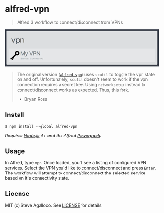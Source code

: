 # alfred-vpn

> Alfred 3 workflow to connect/disconnect from VPNs

<img src="screenshot.png" width="649"/>

> The original version ([`alfred-vpn`](https://github.com/stve/alfred-vpn)) uses
> `scutil` to toggle the vpn state on and off. Unfortunately, `scutil` doesn't
> seem to work if the vpn connection requires a secret key. Using `networksetup`
> instead to connect/disconnect works as expected. Thus, this fork.
>
> - Bryan Ross

## Install

```
$ npm install --global alfred-vpn
```

*Requires [Node.js](https://nodejs.org) 4+ and the Alfred
[Powerpack](https://www.alfredapp.com/powerpack/).*


## Usage

In Alfred, type `vpn`. Once loaded, you'll see a listing of configured VPN
services. Select the VPN you'd like to connect/disconnect and press `Enter`. The
workflow will attempt to connect/disconnect the selected service based on it's
connectivity state.


## License

MIT (c) Steve Agalloco. See
[LICENSE](https://github.com/stve/alfred-vpn/blob/master/LICENSE.md) for
details.

